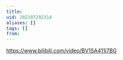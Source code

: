 ```yaml
---
title: 
uid: 202107292314
aliases: []
tags: []
from: 
---
```

https://www.bilibili.com/video/BV1SA411i7BG